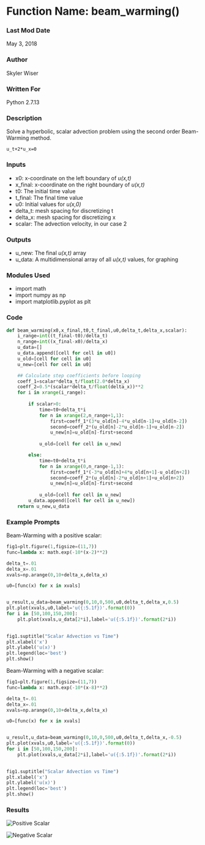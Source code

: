# Function Name: beam_warming()

### Last Mod Date
May 3, 2018
### Author
Skyler Wiser
### Written For
Python 2.7.13
### Description

Solve a hyperbolic, scalar advection problem using the second order Beam-Warming method.

```
u_t+2*u_x=0
```

### Inputs

* x0: x-coordinate on the left boundary of _u(x,t)_
* x_final: x-coordinate on the right boundary of _u(x,t)_
* t0: The initial time value
* t_final: The final time value
* u0: Initial values for _u(x,0)_
* delta_t: mesh spacing for discretizing t
* delta_x: mesh spacing for discretizing x
* scalar: The advection velocity, in our case 2


### Outputs

* u_new: The final _u(x,t)_ array
* u_data: A multidimensional array of all _u(x,t)_ values, for graphing

### Modules Used

* import math
* import numpy as np
* import matplotlib.pyplot as plt


### Code

```python
def beam_warming(x0,x_final,t0,t_final,u0,delta_t,delta_x,scalar):
    i_range=int((t_final-t0)/delta_t)
    n_range=int((x_final-x0)/delta_x)
    u_data=[]
    u_data.append([cell for cell in u0])
    u_old=[cell for cell in u0]
    u_new=[cell for cell in u0]

    ## Calculate step coefficients before looping
    coeff_1=scalar*delta_t/float(2.0*delta_x)
    coeff_2=0.5*(scalar*delta_t/float(delta_x))**2
    for i in xrange(i_range):
        
        if scalar>0:
            time=t0+delta_t*i
            for n in xrange(2,n_range+1,1):
                first=coeff_1*(3*u_old[n]-4*u_old[n-1]+u_old[n-2])
                second=coeff_2*(u_old[n]-2*u_old[n-1]+u_old[n-2])                               
                u_new[n]=u_old[n]-first+second
                                
            u_old=[cell for cell in u_new]

        else:
            time=t0+delta_t*i
            for n in xrange(0,n_range-1,1):
                first=coeff_1*(-3*u_old[n]+4*u_old[n+1]-u_old[n+2])
                second=coeff_2*(u_old[n]-2*u_old[n+1]+u_old[n+2])
                u_new[n]=u_old[n]-first+second
                                
            u_old=[cell for cell in u_new]
        u_data.append([cell for cell in u_new])
    return u_new,u_data
```


### Example Prompts

Beam-Warming with a positive scalar:

```python
fig1=plt.figure(1,figsize=(11,7))
func=lambda x: math.exp(-10*(x-2)**2)

delta_t=.01
delta_x=.01
xvals=np.arange(0,10+delta_x,delta_x)

u0=[func(x) for x in xvals]


u_result,u_data=beam_warming(0,10,0,500,u0,delta_t,delta_x,0.5)
plt.plot(xvals,u0,label='u({:5.1f})'.format(0))
for i in [50,100,150,200]:
    plt.plot(xvals,u_data[2*i],label='u({:5.1f})'.format(2*i))

            
fig1.suptitle("Scalar Advection vs Time")
plt.xlabel('x')
plt.ylabel('u(x)')
plt.legend(loc='best')
plt.show()
```

Beam-Warming with a negative scalar:

```python
fig1=plt.figure(1,figsize=(11,7))
func=lambda x: math.exp(-10*(x-8)**2)

delta_t=.01
delta_x=.01
xvals=np.arange(0,10+delta_x,delta_x)

u0=[func(x) for x in xvals]


u_result,u_data=beam_warming(0,10,0,500,u0,delta_t,delta_x,-0.5)
plt.plot(xvals,u0,label='u({:5.1f})'.format(0))
for i in [50,100,150,200]:
    plt.plot(xvals,u_data[2*i],label='u({:5.1f})'.format(2*i))

            
fig1.suptitle("Scalar Advection vs Time")
plt.xlabel('x')
plt.ylabel('u(x)')
plt.legend(loc='best')
plt.show()
```

### Results

![Positive Scalar](https://swiser.github.io/MATH5620/HW8/beam_warming_positive.png)

![Negative Scalar](https://swiser.github.io/MATH5620/HW/beam_warming_negative.png)





